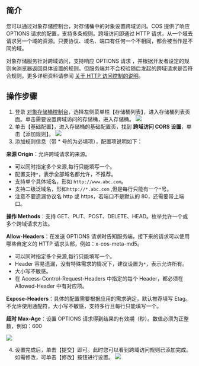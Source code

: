 ## 简介
您可以通过对象存储控制台，对存储桶中的对象设置跨域访问。COS 提供了响应 OPTIONS 请求的配置，支持多条规则。跨域访问即通过 HTTP 请求，从一个域去请求另一个域的资源。只要协议、域名、端口有任何一个不相同，都会被当作是不同的域。

对象存储服务针对跨域访问，支持响应 OPTIONS 请求 ，并根据开发者设定的规则向浏览器返回具体设置的规则。但服务端并不会校验随后发起的跨域请求是否符合规则。更多详细资料请参阅 [关于 HTTP 访问控制的说明](https://developer.mozilla.org/zh-CN/docs/Web/HTTP/Access_control_CORS)。

## 操作步骤

1. 登录 [对象存储桶控制台](https://console.cloud.tencent.com/cos5)，选择左侧菜单栏【存储桶列表】，进入存储桶列表页面。单击需要设置跨域访问的存储桶，进入存储桶。
![](https://main.qcloudimg.com/raw/b90ad17947a0ec530db87210f4b9027d.png)
2. 单击【基础配置】，进入存储桶的基础配置页，找到 **跨域访问 CORS 设置**，单击【添加规则】。
![](https://main.qcloudimg.com/raw/6f3d6f81cb550bac4076d54861efdc60.png)
3. 添加规则信息（带 * 号的为必填项），配置项说明如下：

**来源 Origin**：允许跨域请求的来源。
- 可以同时指定多个来源,每行只能填写一个。
- 配置支持`*`，表示全部域名都允许，不推荐。
- 支持单个具体域名，形如 `http://www.abc.com`。
- 支持二级泛域名，形如`http://*.abc.com` ,但是每行只能有一个`*`号。
- 注意不要遗漏协议名 http 或 https，若端口不是默认的 80，还需要带上端口。

**操作 Methods**：支持 GET、PUT、POST、DELETE、HEAD。枚举允许一个或多个跨域请求方法。

**Allow-Headers**：在发送 OPTIONS 请求时告知服务端，接下来的请求可以使用哪些自定义的 HTTP 请求头部，例如：x-cos-meta-md5。
- 可以同时指定多个来源,每行只能填写一个。
- Header 容易遗漏，没有特殊需求的情况下，建议设置为`*`，表示允许所有。
- 大小写不敏感。
- 在 Access-Control-Request-Headers 中指定的每个 Header，都必须在 Allowed-Header 中有对应项。

**Expose-Headers**：具体的配置需要根据应用的需求确定，默认推荐填写 Etag。不允许使用通配符，大小写不敏感，支持多行且每行只能填写一个。

**超时 Max-Age**：设置 OPTIONS 请求得到结果的有效期（秒）。数值必须为正整数，例如：600

![](https://main.qcloudimg.com/raw/7ca1c22c33129a0602c2a83573c31fef.png)

4. 设置完成后，单击【提交】即可。此时您可以看到跨域访问规则已添加完成。如需修改，可单击【修改】按钮进行设置。
![](https://main.qcloudimg.com/raw/e42826a0832f1b4283952a1e7af6c826.png)
